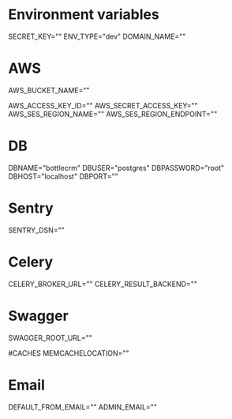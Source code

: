 # Environment variables

SECRET_KEY=""
ENV_TYPE="dev"
DOMAIN_NAME=""

# AWS
AWS_BUCKET_NAME=""

AWS_ACCESS_KEY_ID=""
AWS_SECRET_ACCESS_KEY=""
AWS_SES_REGION_NAME=""
AWS_SES_REGION_ENDPOINT=""


# DB
DBNAME="bottlecrm"
DBUSER="postgres"
DBPASSWORD="root"
DBHOST="localhost"
DBPORT=""

# Sentry
SENTRY_DSN=""

# Celery
CELERY_BROKER_URL=""
CELERY_RESULT_BACKEND=""

# Swagger
SWAGGER_ROOT_URL=""

#CACHES
MEMCACHELOCATION=""

# Email
DEFAULT_FROM_EMAIL=""
ADMIN_EMAIL=""
